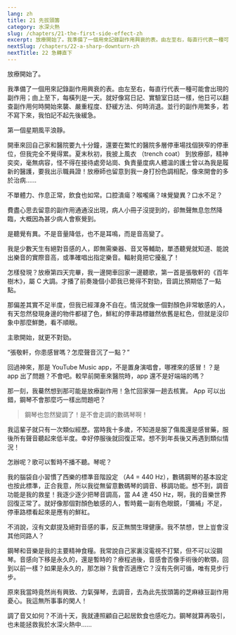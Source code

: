 ```yaml
---
lang: zh
title: 21 先拔頭籌
category: 水深火熱
slug: /chapters/21-the-first-side-effect-zh
excerpt: 放療開始了。我準備了一個用來記錄副作用興衰的表。由左至右，每直行代表一種可能會出現的副作用；由上至下，每橫列是一天。
nextSlug: /chapters/22-a-sharp-downturn-zh
nextTitle: 22 急轉直下
---
```


<p class="cn">放療開始了。

<p class="cn">我準備了一個用來記錄副作用興衰的表。由左至右，每直行代表一種可能會出現的副作用；由上至下，每橫列是一天。就好像寫日記、實驗室日誌一樣，他日可以翻查副作用何時開始來襲、嚴重程度、舒緩方法、何時消退。並行的副作用繁多，若不寫下來，我怕記不起先後緩急。

<p class="cn">第一個星期風平浪靜。

<p class="cn">開車來回自己家和醫院要九十分鐘，還要在繁忙的醫院多層停車場找個狹窄的停車位，但我完全不覺得累。夏末秋初，我披上風衣 （trench coat） 到放療部，精神奕奕，毫無病容，怪不得在接待處旁站崗、負責量度病人體溫的護士曾以為我是履新的醫護，要我出示職員證！放療師也留意到我一身打扮色調相配，像來開會的多於治病......

<p class="cn">不單體力、作息正常，飲食也如常。口腔潰瘍？喉嚨痛？味覺變異？口水不足？

<p class="cn">費盡心思去留意的副作用通通沒出現，病人小冊子沒提到的，卻無聲無息忽然降臨，大概因為甚少病人會察覺到。

<p class="cn">是聽覺有異。不是音量降低，也不是耳鳴，而是音高變了。

<p class="cn">我是少數天生有絕對音感的人，即無需樂器、音叉等輔助，單憑聽覺就知道、能說出樂音的實際音高，或準確唱出指定樂音。輻射竟把它擾亂了！

<p class="cn">怎樣發現？放療第四天完畢，我一邊開車回家一邊聽歌，第一首是張敬軒的《百年樹木》，屬 C 大調。才播了前奏幾個小節我已覺得不對勁，音調比預期低了一點點。

<p class="cn">那偏差其實不足半度，但我已經渾身不自在。情況就像一個對顏色非常敏感的人，有天忽然發現身邊的物件都褪了色，鮮紅的停車路標雖然依舊是紅色，但就是沒印象中那麼鮮艷，看不順眼。

<p class="cn">主歌開始，就更不對勁。

<q class="cn">張敬軒，你患感冒嗎？怎麼聲音沉了一點？

<p class="cn">回過神來，那是 YouTube Music app，不是置身演唱會，哪裡來的感冒！？是 app 出了問題？不會吧。較早前開車來醫院時，app 還不是好端端的嗎？

<p class="cn">那一刻，我驀然想到那可能是放療副作用！急忙回家彈一趟去核實。 App 可以出錯，鋼琴不會那麼巧一樣出問題吧？

<blockquote class="cn">鋼琴也忽然變調了！是不會走調的數碼琴啊！</blockquote>

<p class="cn">我這輩子就只有一次類似經歷。當時我十多歲，不知道是服了傷風還是感冒藥，服後所有聲音聽起來低半度。幸好停服後就回復正常。想不到年長後又再遇到類似情況！

<p class="cn">怎辦呢？歌可以暫時不播不聽。琴呢？

<p class="cn">我的腦袋自小習慣了西樂的標準音階設定 （A4 = 440 Hz），數碼鋼琴的基本設定也按此標準，正合我意，所以我從無留意數碼琴的調音、移調功能。想不到，調音功能是我的救星！我逐少逐少把琴音調高，當 A4 達 450 Hz，啊，我的音樂世界回復正常了。就好像那個對顏色敏感的人，暫時戴一副有色眼鏡，「彌補」不足，停車路標看起來是應有的鮮紅。

<p class="cn">不消說，沒有文獻提及絕對音感的事，反正無關生理健康。我不禁想，世上豈會沒其他同路人？

<p class="cn">鋼琴和音樂是我的主要精神食糧。我常說自己家裏沒電視不打緊，但不可以沒鋼琴。音感向下移是永久的，還是暫時的？療程過後，音感會否像手術後的軟顎，回到以前一樣？如果是永久的，那怎辦？我會否適應它？沒有先例可循，唯有見步行步。

<p class="cn">原來我當時竟然尚有興致、力氣彈琴，去調音，去為此先拔頭籌的芝麻綠豆副作用憂心。我這無所事事的閑人！

<p class="cn">調了音又如何？不消十天，我就連照顧自己起居飲食也感吃力。鋼琴就算再吸引，也未能拯救我於水深火熱中......